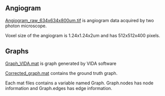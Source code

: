 ## Angiogram

[Angiogram_raw_634x634x800um.tif](https://drive.google.com/a/bu.edu/file/d/1vZoVAy5KVfxqpok9p_kExWDbHgj7Y8TU/view?usp=sharing) is angiogram data acquired by two photon microscope.

Voxel size of the angiogram is 1.24x1.24x2um and has 512x512x400 pixels.

## Graphs

[Graph_VIDA.mat](https://drive.google.com/a/bu.edu/file/d/18LMRCMhI6jfMJgHLHlUEzBTMpTk4jtD3/view?usp=sharing) is graph generated by VIDA software

[Corrected_graph.mat](https://drive.google.com/a/bu.edu/file/d/1Jkc5-b4R6tfVQxr-9P7Sv6YjfY0AA_KS/view?usp=sharing) contains 
the ground truth graph.

Each mat files contains a variable named Graph. 
Graph.nodes has node information and Graph.edges has edge information.
